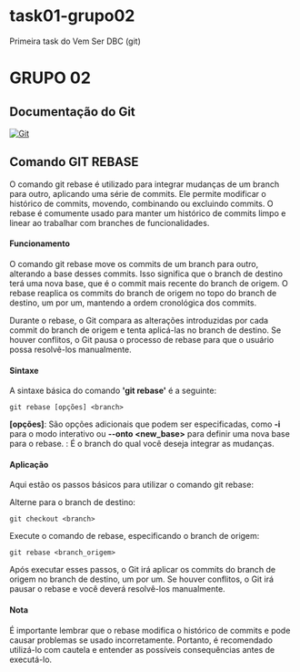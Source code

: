 
# task01-grupo02
Primeira task do Vem Ser DBC (git)

# GRUPO 02 
## Documentação do Git

[![Git](https://git-scm.com/images/logos/1color-orange-lightbg@2x.png)](https://git-scm.com/doc)


## Comando GIT REBASE

O comando git rebase é utilizado para integrar mudanças de um branch para outro, aplicando uma série de commits. Ele permite modificar o histórico de commits, movendo, combinando ou excluindo commits. O rebase é comumente usado para manter um histórico de commits limpo e linear ao trabalhar com branches de funcionalidades.

#### Funcionamento
O comando git rebase move os commits de um branch para outro, alterando a base desses commits. Isso significa que o branch de destino terá uma nova base, que é o commit mais recente do branch de origem. O rebase reaplica os commits do branch de origem no topo do branch de destino, um por um, mantendo a ordem cronológica dos commits.

Durante o rebase, o Git compara as alterações introduzidas por cada commit do branch de origem e tenta aplicá-las no branch de destino. Se houver conflitos, o Git pausa o processo de rebase para que o usuário possa resolvê-los manualmente.

#### Sintaxe
A sintaxe básica do comando **'git rebase'** é a seguinte:

```
git rebase [opções] <branch>
```
**[opções]**: São opções adicionais que podem ser especificadas, como **-i** para o modo interativo ou **--onto <new_base>** para definir uma nova base para o rebase.
**<branch>**: É o branch do qual você deseja integrar as mudanças.

#### Aplicação
Aqui estão os passos básicos para utilizar o comando git rebase:

Alterne para o branch de destino:

```
git checkout <branch>
```
Execute o comando de rebase, especificando o branch de origem:

```
git rebase <branch_origem>
```

Após executar esses passos, o Git irá aplicar os commits do branch de origem no branch de destino, um por um. Se houver conflitos, o Git irá pausar o rebase e você deverá resolvê-los manualmente.

#### Nota
É importante lembrar que o rebase modifica o histórico de commits e pode causar problemas se usado incorretamente. Portanto, é recomendado utilizá-lo com cautela e entender as possíveis consequências antes de executá-lo.